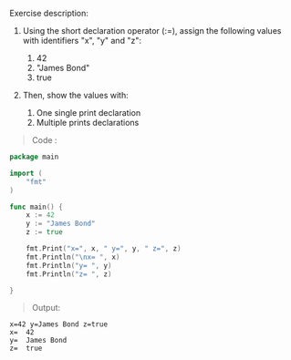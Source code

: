 Exercise description: 

1. Using the short declaration operator (:=), assign the following values with identifiers "x", "y" and "z":
    1. 42
    1. "James Bond"
    1. true
    

2. Then, show the values with:
    1. One single print declaration
    1. Multiple prints declarations


> Code :
```go
package main

import (
	"fmt"
)

func main() {
	x := 42
	y := "James Bond"
	z := true

	fmt.Print("x=", x, " y=", y, " z=", z)
	fmt.Println("\nx= ", x)
	fmt.Println("y= ", y)
	fmt.Println("z= ", z)

}

```

> Output:
```console
x=42 y=James Bond z=true
x=  42
y=  James Bond
z=  true
```